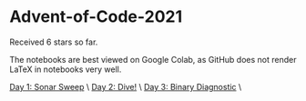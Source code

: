 # Advent-of-Code-2021

Received 6 stars so far.

The notebooks are best viewed on Google Colab, as GitHub does not render LaTeX in notebooks very well.

[Day 1: Sonar Sweep](https://github.com/mustafa-hotaki/Advent-of-Code-2021/blob/main/Day1/Day1.ipynb) \\
[Day 2: Dive!](https://github.com/mustafa-hotaki/Advent-of-Code-2021/blob/main/Day2/Day2.ipynb) \\
[Day 3: Binary Diagnostic](https://github.com/mustafa-hotaki/Advent-of-Code-2021/blob/main/Day3/Day3.ipynb) \\
